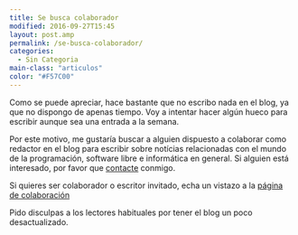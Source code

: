 ```yaml
---
title: Se busca colaborador
modified: 2016-09-27T15:45
layout: post.amp
permalink: /se-busca-colaborador/
categories:
  - Sin Categoria
main-class: "articulos"
color: "#F57C00"
---
```

Como se puede apreciar, hace bastante que no escribo nada en el blog, ya que no dispongo de apenas tiempo. Voy a intentar hacer algún hueco para escribir aunque sea una entrada a la semana.

Por este motivo, me gustaría buscar a alguien dispuesto a colaborar como redactor en el blog para escribir sobre notícias relacionadas con el mundo de la programación, software libre e informática en general. Si alguien está interesado, por favor que [contacte](/contacto/) conmigo.

Si quieres ser colaborador o escritor invitado, echa un vistazo a la [página de colaboración](/colabora/)

Pido disculpas a los lectores habituales por tener el blog un poco desactualizado.

